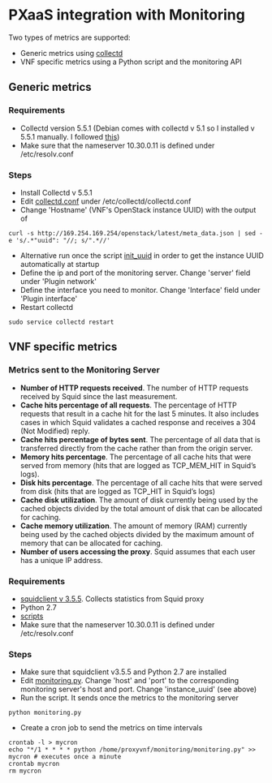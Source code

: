 # PXaaS integration with Monitoring
Two types of metrics are supported:

- Generic metrics using [collectd](https://collectd.org/)
- VNF specific metrics using a Python script and the monitoring API

## Generic metrics
### Requirements

- Collectd version 5.5.1 (Debian comes with collectd v 5.1 so I installed v 5.5.1 manually. I followed [this](https://gagor.pl/2016/01/collectd-installation-and-configuration-with-influxdb-on-debianubuntu/))
- Make sure that the nameserver 10.30.0.11 is defined under /etc/resolv.conf 

### Steps

- Install Collectd v 5.5.1
- Edit [collectd.conf](collectd.conf) under /etc/collectd/collectd.conf
- Change 'Hostname' (VNF's OpenStack instance UUID) with the output of 

```
curl -s http://169.254.169.254/openstack/latest/meta_data.json | sed -e 's/.*"uuid": "//; s/".*//'
```

- Alternative run once the script [init_uuid](init_uuid/init.sh) in order to get the instance UUID automatically at startup
- Define the ip and port of the monitoring server. Change 'server' field under 'Plugin network'
- Define the interface you need to monitor. Change 'Interface' field under 'Plugin interface' 
- Restart collectd

```
sudo service collectd restart
```


## VNF specific metrics
### Metrics sent to the Monitoring Server

- **Number of HTTP requests received**. The number of HTTP requests received by Squid since the last  measurement.
- **Cache hits percentage of all requests**. The percentage of HTTP requests that result in a cache hit for the last 5 minutes. It also includes cases in which Squid validates a cached response and receives a 304 (Not Modified) reply.
- **Cache hits percentage of bytes sent**. The percentage of all data that is transferred directly from the cache rather than from the origin server.
- **Memory hits percentage**. The percentage of all cache hits that were served from memory (hits that are logged as TCP_MEM_HIT in Squid’s logs).
- **Disk hits percentage**. The percentage of all cache hits that were served from disk (hits that are logged as TCP_HIT in Squid’s logs)
- **Cache disk utilization**. The amount of disk currently being used by the cached objects divided by the total amount of disk that can be allocated for caching. 
- **Cache memory utilization**. The amount of memory (RAM) currently being used by the cached objects divided by the maximum amount of memory that can be allocated for caching.
- **Number of users accessing the proxy**. Squid assumes that each user has a unique IP address.

### Requirements

- [squidclient v 3.5.5](http://wiki.squid-cache.org/SquidClientTool). Collects statistics from Squid proxy
- Python 2.7
- [scripts](vnf_specific_metrics) 
- Make sure that the nameserver 10.30.0.11 is defined under /etc/resolv.conf

### Steps

- Make sure that squidclient v3.5.5 and Python 2.7 are installed
- Edit [monitoring.py](vnf_specific_metrics/monitoring.py). Change 'host' and 'port' to the corresponding monitoring server's host and port. Change 'instance_uuid' (see above)    
- Run the script. It sends once the metrics to the monitoring server 

```
python monitoring.py
```

- Create a cron job to send the metrics on time intervals

```
crontab -l > mycron
echo "*/1 * * * * python /home/proxyvnf/monitoring/monitoring.py" >> mycron # executes once a minute
crontab mycron
rm mycron
```